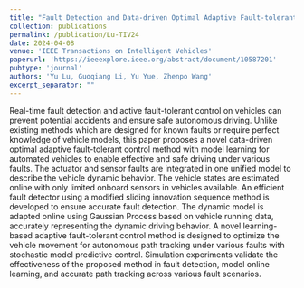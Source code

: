 ```yaml
---
title: "Fault Detection and Data-driven Optimal Adaptive Fault-tolerant Control for Autonomous Driving using Learning-based SMPC"
collection: publications
permalink: /publication/Lu-TIV24
date: 2024-04-08
venue: 'IEEE Transactions on Intelligent Vehicles'
paperurl: 'https://ieeexplore.ieee.org/abstract/document/10587201'
pubtype: 'journal'
authors: 'Yu Lu, Guoqiang Li, Yu Yue, Zhenpo Wang'
excerpt_separator: ""
---
```


Real-time fault detection and active fault-tolerant control on vehicles can prevent potential accidents and ensure safe autonomous driving. Unlike existing methods which are designed for known faults or require perfect knowledge of vehicle models, this paper proposes a novel data-driven optimal adaptive fault-tolerant control method with model learning for automated vehicles to enable effective and safe driving under various faults. The actuator and sensor faults are integrated in one unified model to describe the vehicle dynamic behavior. The vehicle states are estimated online with only limited onboard sensors in vehicles available. An efficient fault detector using a modified sliding innovation sequence method is developed to ensure accurate fault detection. The dynamic model is adapted online using Gaussian Process based on vehicle running data, accurately representing the dynamic driving behavior. A novel learning-based adaptive fault-tolerant control method is designed to optimize the vehicle movement for autonomous path tracking under various faults with stochastic model predictive control. Simulation experiments validate the effectiveness of the proposed method in fault detection, model online learning, and accurate path tracking across various fault scenarios.
